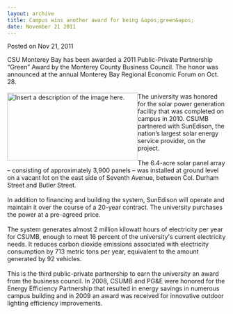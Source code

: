 ```yaml
---
layout: archive
title: Campus wins another award for being &apos;green&apos;
date: November 21 2011
---
```





<span class="date">Posted on Nov 21, 2011    </span>
<p>CSU Monterey Bay has been awarded a 2011 Public-Private
Partnership &#x201C;Green&#x201D; Award by the Monterey County Business Council.
The honor was announced at the annual Monterey Bay Regional
Economic Forum on Oct. 28.<br>
<br>
<img alt="Insert a description of the image here." src="http://news.csumb.edu/sites/default/files/65/attachments/news/images/solar_sm_0.jpg" style="float:left; width:300px; height:156px">The university was
honored for the solar power generation facility that was completed
on campus in 2010. CSUMB partnered with SunEdison, the nation&#x2019;s
largest solar energy service provider, on the project.<br>
<br>
The 6.4-acre solar panel array &#x2013; consisting of approximately 3,900
panels &#x2013; was installed at ground level on a vacant lot on the east
side of Seventh Avenue, between Col. Durham Street and Butler
Street.<br>
<br>
In addition to financing and building the system, SunEdison will
operate and maintain it over the course of a 20-year contract. The
university purchases the power at a pre-agreed price.<br>
<br>
The system generates almost 2 million kilowatt hours of electricity
per year for CSUMB, enough to meet 16 percent of the university&apos;s
current electricity needs. It reduces carbon dioxide emissions
associated with electricity consumption by 713 metric tons per
year, equivalent to the amount generated by 92 vehicles.<br>
<br>
This is the third public-private partnership to earn the university
an award from the business council. In 2008, CSUMB and PG&amp;E
were honored for the Energy Efficiency Partnership that resulted in
energy savings in numerous campus building and in 2009 an award was
received for innovative outdoor lighting efficiency
improvements.<br>
&#xA0;</br></br></br></br></br></br></br></br></br></img></br></br></p>






